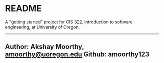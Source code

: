 # README #

A "getting started" project for CIS 322, introduction to software
engineering,  at University of Oregon.

------------------------------------------
Author: Akshay Moorthy, amoorthy@uoregon.edu
Github: amoorthy123
------------------------------------------
